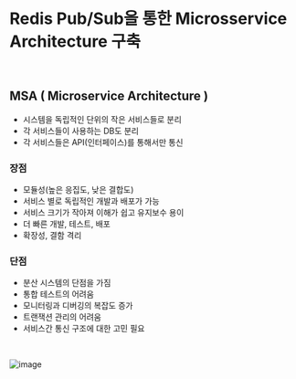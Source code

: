 # Redis Pub/Sub을 통한 Microsservice Architecture 구축

<br/>

## MSA ( Microservice Architecture )
* 시스템을 독립적인 단위의 작은 서비스들로 분리
* 각 서비스들이 사용하는 DB도 분리
* 각 서비스들은 API(인터페이스)를 통해서만 통신

### 장점
* 모듈성(높은 응집도, 낮은 결합도)
* 서비스 별로 독립적인 개발과 배포가 가능
* 서비스 크기가 작아져 이해가 쉽고 유지보수 용이
* 더 빠른 개발, 테스트, 배포
* 확장성, 결함 격리

### 단점
* 분산 시스템의 단점을 가짐
* 통합 테스트의 어려움
* 모니터링과 디버깅의 복잡도 증가
* 트랜잭션 관리의 어려움
* 서비스간 통신 구조에 대한 고민 필요

<br/>

![image](https://github.com/user-attachments/assets/f248ed03-981c-40e1-b03d-e32eba91df8d)
